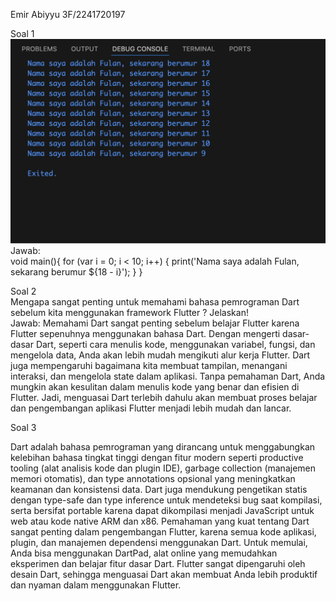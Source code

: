 Emir Abiyyu
3F/2241720197

Soal 1
![](assets/Screenshot%202024-09-05%20at%2013.39.38.png)
Jawab: <br>
void main(){
  for (var i = 0; i < 10; i++) {
    print('Nama saya adalah Fulan, sekarang berumur ${18 - i}');
  }
}

Soal 2 <br>
Mengapa sangat penting untuk memahami bahasa pemrograman Dart sebelum kita menggunakan framework Flutter ? Jelaskan! <br>
Jawab: Memahami Dart sangat penting sebelum belajar Flutter karena Flutter sepenuhnya menggunakan bahasa Dart. Dengan mengerti dasar-dasar Dart, seperti cara menulis kode, menggunakan variabel, fungsi, dan mengelola data, Anda akan lebih mudah mengikuti alur kerja Flutter. Dart juga mempengaruhi bagaimana kita membuat tampilan, menangani interaksi, dan mengelola state dalam aplikasi. Tanpa pemahaman Dart, Anda mungkin akan kesulitan dalam menulis kode yang benar dan efisien di Flutter. Jadi, menguasai Dart terlebih dahulu akan membuat proses belajar dan pengembangan aplikasi Flutter menjadi lebih mudah dan lancar.

Soal 3 <br>

Dart adalah bahasa pemrograman yang dirancang untuk menggabungkan kelebihan bahasa tingkat tinggi dengan fitur modern seperti productive tooling (alat analisis kode dan plugin IDE), garbage collection (manajemen memori otomatis), dan type annotations opsional yang meningkatkan keamanan dan konsistensi data. Dart juga mendukung pengetikan statis dengan type-safe dan type inference untuk mendeteksi bug saat kompilasi, serta bersifat portable karena dapat dikompilasi menjadi JavaScript untuk web atau kode native ARM dan x86. Pemahaman yang kuat tentang Dart sangat penting dalam pengembangan Flutter, karena semua kode aplikasi, plugin, dan manajemen dependensi menggunakan Dart. Untuk memulai, Anda bisa menggunakan DartPad, alat online yang memudahkan eksperimen dan belajar fitur dasar Dart. Flutter sangat dipengaruhi oleh desain Dart, sehingga menguasai Dart akan membuat Anda lebih produktif dan nyaman dalam menggunakan Flutter.

